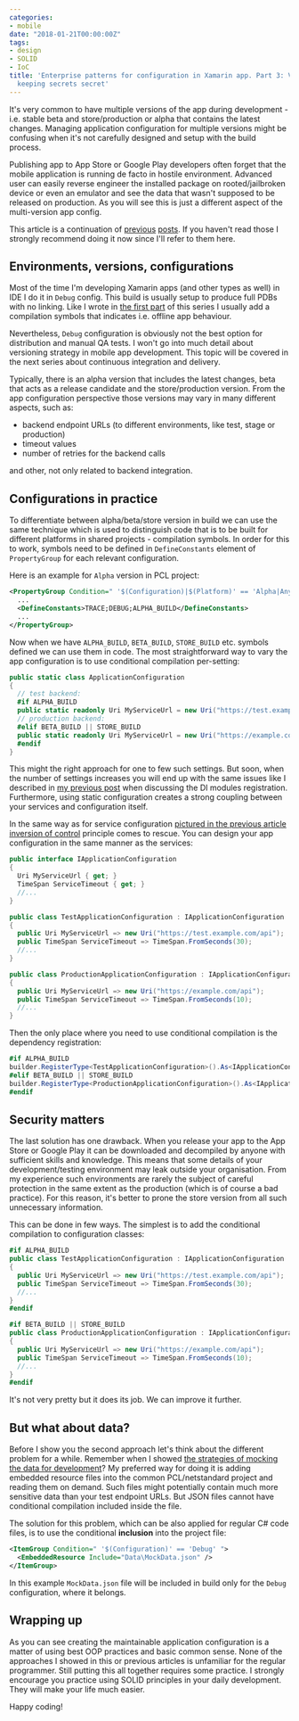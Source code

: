 ```yaml
---
categories:
- mobile
date: "2018-01-21T00:00:00Z"
tags:
- design
- SOLID
- IoC
title: 'Enterprise patterns for configuration in Xamarin app. Part 3: Versioning and
  keeping secrets secret'
---
```

It's very common to have multiple versions of the app during development - i.e. stable beta and store/production or alpha that contains the latest changes. Managing application configuration for multiple versions might be confusing when it's not carefully designed and setup with the build process.

Publishing app to App Store or Google Play developers often forget that the mobile application is running de facto in hostile environment. Advanced user can easily reverse engineer the installed package on rooted/jailbroken device or even an emulator and see the data that wasn't supposed to be released on production. As you will see this is just a different aspect of the multi-version app config.

This article is a continuation of [previous](/posts/2017/enterprise-patterns-for-configuration-in-xamarin-app-part-1) [posts](/posts/2017/enterprise-patterns-for-configuration-in-xamarin-app-part-2). If you haven't read those I strongly recommend doing it now since I'll refer to them here.


## Environments, versions, configurations

Most of the time I'm developing Xamarin apps (and other types as well) in IDE I do it in `Debug` config. This build is usually setup to produce full PDBs with no linking. Like I wrote in [the first part](/posts/2017/enterprise-patterns-for-configuration-in-xamarin-app-part-1) of this series I usually add a compilation symbols that indicates i.e. offline app behaviour.

Nevertheless, `Debug` configuration is obviously not the best option for distribution and manual QA tests. I won't go into much detail about versioning strategy in mobile app development. This topic will be covered in the next series about continuous integration and delivery.

Typically, there is an alpha version that includes the latest changes, beta that acts as a release candidate and the store/production version. From the app configuration perspective those versions may vary in many different aspects, such as:

* backend endpoint URLs (to different environments, like test, stage or production)
* timeout values
* number of retries for the backend calls

and other, not only related to backend integration.

## Configurations in practice

To differentiate between alpha/beta/store version in build we can use the same technique which is used to distinguish code that is to be built for different platforms in shared projects - compilation symbols. In order for this to work, symbols need to be defined in `DefineConstants` element of `PropertyGroup` for each relevant configuration.

Here is an example for `Alpha` version in PCL project:

```xml
<PropertyGroup Condition=" '$(Configuration)|$(Platform)' == 'Alpha|AnyCPU' ">
  ...
  <DefineConstants>TRACE;DEBUG;ALPHA_BUILD</DefineConstants>
  ...
</PropertyGroup>
```

Now when we have `ALPHA_BUILD`, `BETA_BUILD`, `STORE_BUILD` etc. symbols defined we can use them in code. The most straightforward way to vary the app configuration is to use conditional compilation per-setting:

```csharp
public static class ApplicationConfiguration
{
  // test backend:
  #if ALPHA_BUILD
  public static readonly Uri MyServiceUrl = new Uri("https://test.example.com/api");
  // production backend:
  #elif BETA_BUILD || STORE_BUILD
  public static readonly Uri MyServiceUrl = new Uri("https://example.com/api");
  #endif
}
```

This might the right approach for one to few such settings. But soon, when the number of settings increases you will end up with the same issues like I described in [my previous post](/posts/2017/2enterprise-patterns-for-configuration-in-xamarin-app-part-2) when discussing the DI modules registration. Furthermore, using static configuration creates a strong coupling between your services and configuration itself.

In the same way as for service configuration [pictured in the previous article](/posts/2017/enterprise-patterns-for-configuration-in-xamarin-app-part-2) [inversion of control](https://en.wikipedia.org/wiki/Inversion_of_control) principle comes to rescue. You can design your app configuration in the same manner as the services:

```csharp
public interface IApplicationConfiguration
{
  Uri MyServiceUrl { get; }
  TimeSpan ServiceTimeout { get; }
  //...
}

public class TestApplicationConfiguration : IApplicationConfiguration
{
  public Uri MyServiceUrl => new Uri("https://test.example.com/api");
  public TimeSpan ServiceTimeout => TimeSpan.FromSeconds(30);
  //...
}

public class ProductionApplicationConfiguration : IApplicationConfiguration
{
  public Uri MyServiceUrl => new Uri("https://example.com/api");
  public TimeSpan ServiceTimeout => TimeSpan.FromSeconds(10);
  //...
}
```

Then the only place where you need to use conditional compilation is the dependency registration:

```csharp
#if ALPHA_BUILD
builder.RegisterType<TestApplicationConfiguration>().As<IApplicationConfiguration>().SingleInstance();
#elif BETA_BUILD || STORE_BUILD
builder.RegisterType<ProductionApplicationConfiguration>().As<IApplicationConfiguration>().SingleInstance();
#endif
```

## Security matters

The last solution has one drawback. When you release your app to the App Store or Google Play it can be downloaded and decompiled by anyone with sufficient skills and knowledge. This means that some details of your development/testing environment may leak outside your organisation. From my experience such environments are rarely the subject of careful protection in the same extent as the production (which is of course a bad practice). For this reason, it's better to prone the store version from all such unnecessary information.

This can be done in few ways. The simplest is to add the conditional compilation to configuration classes:

```csharp
#if ALPHA_BUILD
public class TestApplicationConfiguration : IApplicationConfiguration
{
  public Uri MyServiceUrl => new Uri("https://test.example.com/api");
  public TimeSpan ServiceTimeout => TimeSpan.FromSeconds(30);
  //...
}
#endif

#if BETA_BUILD || STORE_BUILD
public class ProductionApplicationConfiguration : IApplicationConfiguration
{
  public Uri MyServiceUrl => new Uri("https://example.com/api");
  public TimeSpan ServiceTimeout => TimeSpan.FromSeconds(10);
  //...
}
#endif
```

It's not very pretty but it does its job. We can improve it further.

## But what about data?

Before I show you the second approach let's think about the different problem for a while. Remember when I showed [the strategies of mocking the data for development](/posts/2017/enterprise-patterns-for-configuration-in-xamarin-app-part-1)? My preferred way for doing it is adding embedded resource files into the common PCL/netstandard project and reading them on demand. Such files might potentially contain much more sensitive data than your test endpoint URLs. But JSON files cannot have conditional compilation included inside the file.

The solution for this problem, which can be also applied for regular C\# code files, is to use the conditional **inclusion** into the project file:

```xml
<ItemGroup Condition=" '$(Configuration)' == 'Debug' ">
  <EmbeddedResource Include="Data\MockData.json" />
</ItemGroup>
```

In this example `MockData.json` file will be included in build only for the `Debug` configuration, where it belongs.

## Wrapping up

As you can see creating the maintainable application configuration is a matter of using best OOP practices and basic common sense. None of the approaches I showed in this or previous articles is unfamiliar for the regular programmer. Still putting this all together requires some practice. I strongly encourage you practice using SOLID principles in your daily development. They will make your life much easier.

Happy coding!
